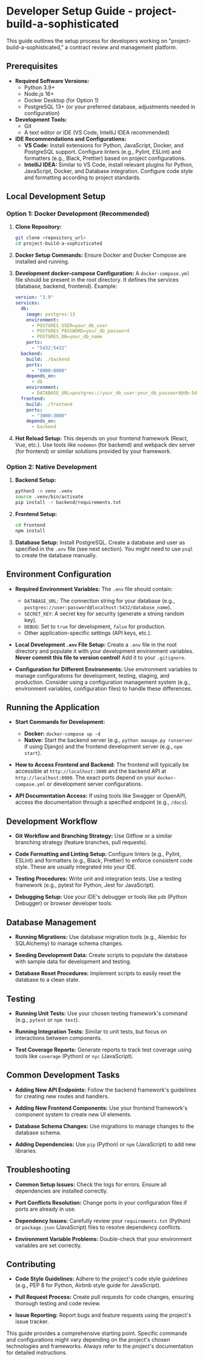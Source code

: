 # Developer Setup Guide - project-build-a-sophisticated

This guide outlines the setup process for developers working on "project-build-a-sophisticated," a contract review and management platform.

## Prerequisites

* **Required Software Versions:**
    * Python 3.9+
    * Node.js 16+
    * Docker Desktop (for Option 1)
    * PostgreSQL 13+ (or your preferred database, adjustments needed in configuration)
* **Development Tools:**
    * Git
    * A text editor or IDE (VS Code, IntelliJ IDEA recommended)
* **IDE Recommendations and Configurations:**
    * **VS Code:** Install extensions for Python, JavaScript, Docker, and PostgreSQL support.  Configure linters (e.g., Pylint, ESLint) and formatters (e.g., Black, Prettier) based on project configurations.
    * **IntelliJ IDEA:**  Similar to VS Code, install relevant plugins for Python, JavaScript, Docker, and Database integration.  Configure code style and formatting according to project standards.


## Local Development Setup

### Option 1: Docker Development (Recommended)

1. **Clone Repository:**
   ```bash
   git clone <repository_url>
   cd project-build-a-sophisticated
   ```

2. **Docker Setup Commands:** Ensure Docker and Docker Compose are installed and running.

3. **Development docker-compose Configuration:**  A `docker-compose.yml` file should be present in the root directory.  It defines the services (database, backend, frontend). Example:

   ```yaml
   version: "3.9"
   services:
     db:
       image: postgres:13
       environment:
         - POSTGRES_USER=your_db_user
         - POSTGRES_PASSWORD=your_db_password
         - POSTGRES_DB=your_db_name
       ports:
         - "5432:5432"
     backend:
       build: ./backend
       ports:
         - "8000:8000"
       depends_on:
         - db
       environment:
         - DATABASE_URL=postgres://your_db_user:your_db_password@db:5432/your_db_name
     frontend:
       build: ./frontend
       ports:
         - "3000:3000"
       depends_on:
         - backend
   ```

4. **Hot Reload Setup:**  This depends on your frontend framework (React, Vue, etc.).  Use tools like `nodemon` (for backend) and webpack dev server (for frontend) or similar solutions provided by your framework.


### Option 2: Native Development

1. **Backend Setup:**
   ```bash
   python3 -m venv .venv
   source .venv/bin/activate
   pip install -r backend/requirements.txt
   ```

2. **Frontend Setup:**
   ```bash
   cd frontend
   npm install
   ```

3. **Database Setup:** Install PostgreSQL. Create a database and user as specified in the `.env` file (see next section).  You might need to use `psql` to create the database manually.


## Environment Configuration

* **Required Environment Variables:**  The `.env` file should contain:
    * `DATABASE_URL`:  The connection string for your database (e.g., `postgres://user:password@localhost:5432/database_name`).
    * `SECRET_KEY`: A secret key for security (generate a strong random key).
    * `DEBUG`:  Set to `true` for development, `false` for production.
    * Other application-specific settings (API keys, etc.).

* **Local Development `.env` File Setup:** Create a `.env` file in the root directory and populate it with your development environment variables. **Never commit this file to version control!** Add it to your `.gitignore`.

* **Configuration for Different Environments:** Use environment variables to manage configurations for development, testing, staging, and production.  Consider using a configuration management system (e.g., environment variables, configuration files) to handle these differences.


## Running the Application

* **Start Commands for Development:**
    * **Docker:** `docker-compose up -d`
    * **Native:** Start the backend server (e.g., `python manage.py runserver` if using Django) and the frontend development server (e.g., `npm start`).

* **How to Access Frontend and Backend:** The frontend will typically be accessible at `http://localhost:3000` and the backend API at `http://localhost:8000`.  The exact ports depend on your `docker-compose.yml` or development server configurations.

* **API Documentation Access:**  If using tools like Swagger or OpenAPI, access the documentation through a specified endpoint (e.g., `/docs`).


## Development Workflow

* **Git Workflow and Branching Strategy:** Use Gitflow or a similar branching strategy (feature branches, pull requests).

* **Code Formatting and Linting Setup:** Configure linters (e.g., Pylint, ESLint) and formatters (e.g., Black, Prettier) to enforce consistent code style.  These are usually integrated into your IDE.

* **Testing Procedures:** Write unit and integration tests.  Use a testing framework (e.g., pytest for Python, Jest for JavaScript).

* **Debugging Setup:** Use your IDE's debugger or tools like `pdb` (Python Debugger) or browser developer tools.


## Database Management

* **Running Migrations:** Use database migration tools (e.g., Alembic for SQLAlchemy) to manage schema changes.

* **Seeding Development Data:** Create scripts to populate the database with sample data for development and testing.

* **Database Reset Procedures:** Implement scripts to easily reset the database to a clean state.


## Testing

* **Running Unit Tests:** Use your chosen testing framework's command (e.g., `pytest` or `npm test`).

* **Running Integration Tests:** Similar to unit tests, but focus on interactions between components.

* **Test Coverage Reports:** Generate reports to track test coverage using tools like `coverage` (Python) or `nyc` (JavaScript).


## Common Development Tasks

* **Adding New API Endpoints:**  Follow the backend framework's guidelines for creating new routes and handlers.

* **Adding New Frontend Components:**  Use your frontend framework's component system to create new UI elements.

* **Database Schema Changes:** Use migrations to manage changes to the database schema.

* **Adding Dependencies:** Use `pip` (Python) or `npm` (JavaScript) to add new libraries.


## Troubleshooting

* **Common Setup Issues:** Check the logs for errors.  Ensure all dependencies are installed correctly.

* **Port Conflicts Resolution:** Change ports in your configuration files if ports are already in use.

* **Dependency Issues:** Carefully review your `requirements.txt` (Python) or `package.json` (JavaScript) files to resolve dependency conflicts.

* **Environment Variable Problems:** Double-check that your environment variables are set correctly.


## Contributing

* **Code Style Guidelines:** Adhere to the project's code style guidelines (e.g., PEP 8 for Python, Airbnb style guide for JavaScript).

* **Pull Request Process:** Create pull requests for code changes, ensuring thorough testing and code review.

* **Issue Reporting:** Report bugs and feature requests using the project's issue tracker.


This guide provides a comprehensive starting point.  Specific commands and configurations might vary depending on the project's chosen technologies and frameworks.  Always refer to the project's documentation for detailed instructions.
